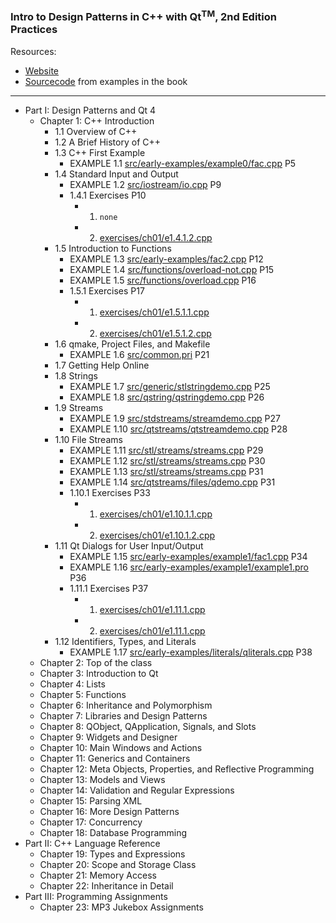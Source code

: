 ### Intro to Design Patterns in C++ with Qt<sup>TM</sup>, 2nd Edition Practices

Resources:
* [Website](http://www.ics.com/design-patterns)
* [Sourcecode](http://www.ics.com/designpatterns/dist/index.html) from examples in the book

----------------------
* Part I: Design Patterns and Qt 4
    - Chapter 1: C++ Introduction
        - 1.1 Overview of C++
        - 1.2 A Brief History of C++
        - 1.3 C++ First Example
            - EXAMPLE 1.1 [src/early-examples/example0/fac.cpp](src/early-examples/example0/fac.cpp) P5
        - 1.4 Standard Input and Output
            - EXAMPLE 1.2 [src/iostream/io.cpp](src/iostream/io.cpp) P9
            - 1.4.1 Exercises P10
                - 1. `none`
                - 2.  [exercises/ch01/e1.4.1.2.cpp](exercises/ch01/e1.4.1.2.cpp)
        - 1.5 Introduction to Functions
            - EXAMPLE 1.3 [src/early-examples/fac2.cpp](src/early-examples/fac2.cpp) P12
            - EXAMPLE 1.4 [src/functions/overload-not.cpp](src/functions/overload-not.cpp) P15
            - EXAMPLE 1.5 [src/functions/overload.cpp](src/functions/overload.cpp) P16
            - 1.5.1 Exercises P17
                - 1. [exercises/ch01/e1.5.1.1.cpp](exercises/ch01/e1.5.1.1.cpp)
                - 2. [exercises/ch01/e1.5.1.2.cpp](exercises/ch01/e1.5.1.2.cpp)
        - 1.6 qmake, Project Files, and Makefile
            - EXAMPLE 1.6 [src/common.pri](src/common.pri) P21
        - 1.7 Getting Help Online
        - 1.8 Strings
            - EXAMPLE 1.7 [src/generic/stlstringdemo.cpp](src/generic/stlstringdemo.cpp) P25
            - EXAMPLE 1.8 [src/qstring/qstringdemo.cpp](src/qstring/qstringdemo.cpp) P26
        - 1.9 Streams
            - EXAMPLE 1.9 [src/stdstreams/streamdemo.cpp](src/stdstreams/streamdemo.cpp) P27
            - EXAMPLE 1.10 [src/qtstreams/qtstreamdemo.cpp](src/qtstreams/qtstreamdemo.cpp) P28
        - 1.10 File Streams
            - EXAMPLE 1.11 [src/stl/streams/streams.cpp](src/stl/streams/streams.cpp) P29
            - EXAMPLE 1.12 [src/stl/streams/streams.cpp](src/stl/streams/streams.cpp) P30
            - EXAMPLE 1.13 [src/stl/streams/streams.cpp](src/stl/streams/streams.cpp) P31
            - EXAMPLE 1.14 [src/qtstreams/files/qdemo.cpp](src/qtstreams/files/qdemo.cpp) P31
            - 1.10.1 Exercises P33
                - 1. [exercises/ch01/e1.10.1.1.cpp](exercises/ch01/e1.10.1.1.cpp)
                - 2. [exercises/ch01/e1.10.1.2.cpp](exercises/ch01/e1.10.1.2.cpp)
        - 1.11 Qt Dialogs for User Input/Output
            - EXAMPLE 1.15 [src/early-examples/example1/fac1.cpp](src/early-examples/example1/fac1.cpp) P34
            - EXAMPLE 1.16 [src/early-examples/example1/example1.pro](src/early-examples/example1/example1.pro) P36
            - 1.11.1 Exercises P37
                - 1. [exercises/ch01/e1.11.1.cpp](exercises/ch01/e1.11.1.cpp)
                - 2. [exercises/ch01/e1.11.1.cpp](exercises/ch01/e1.11.1.cpp)
        - 1.12 Identifiers, Types, and Literals
            - EXAMPLE 1.17 [src/early-examples/literals/qliterals.cpp](src/early-examples/literals/qliterals.cpp) P38
    - Chapter 2: Top of the class
    - Chapter 3: Introduction to Qt
    - Chapter 4: Lists
    - Chapter 5: Functions
    - Chapter 6: Inheritance and Polymorphism
    - Chapter 7: Libraries and Design Patterns
    - Chapter 8: QObject, QApplication, Signals, and Slots
    - Chapter 9: Widgets and Designer
    - Chapter 10: Main Windows and Actions
    - Chapter 11: Generics and Containers
    - Chapter 12: Meta Objects, Properties, and Reflective Programming
    - Chapter 13: Models and Views
    - Chapter 14: Validation and Regular Expressions
    - Chapter 15: Parsing XML
    - Chapter 16: More Design Patterns
    - Chapter 17: Concurrency
    - Chapter 18: Database Programming
* Part II: C++ Language Reference
    - Chapter 19: Types and Expressions
    - Chapter 20: Scope and Storage Class
    - Chapter 21: Memory Access
    - Chapter 22: Inheritance in Detail
* Part III: Programming Assignments
    - Chapter 23: MP3 Jukebox Assignments